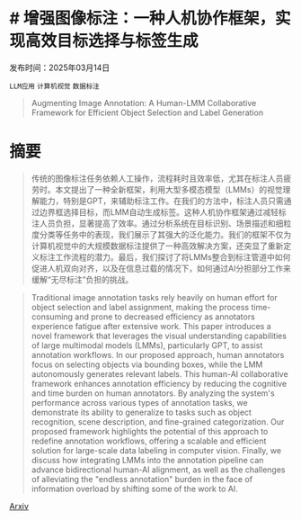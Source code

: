 # # 增强图像标注：一种人机协作框架，实现高效目标选择与标签生成

发布时间：2025年03月14日

`LLM应用` `计算机视觉` `数据标注`

> Augmenting Image Annotation: A Human-LMM Collaborative Framework for Efficient Object Selection and Label Generation

# 摘要

> 传统的图像标注任务依赖人工操作，流程耗时且效率低，尤其在标注人员疲劳时。本文提出了一种全新框架，利用大型多模态模型（LMMs）的视觉理解能力，特别是GPT，来辅助标注工作。在我们的方法中，标注人员只需通过边界框选择目标，而LMM自动生成标签。这种人机协作框架通过减轻标注人员负担，显著提高了效率。通过分析系统在目标识别、场景描述和细粒度分类等任务中的表现，我们展示了其强大的泛化能力。我们的框架不仅为计算机视觉中的大规模数据标注提供了一种高效解决方案，还突显了重新定义标注工作流程的潜力。最后，我们探讨了将LMMs整合到标注管道中如何促进人机双向对齐，以及在信息过载的情况下，如何通过AI分担部分工作来缓解“无尽标注”负担的挑战。

> Traditional image annotation tasks rely heavily on human effort for object selection and label assignment, making the process time-consuming and prone to decreased efficiency as annotators experience fatigue after extensive work. This paper introduces a novel framework that leverages the visual understanding capabilities of large multimodal models (LMMs), particularly GPT, to assist annotation workflows. In our proposed approach, human annotators focus on selecting objects via bounding boxes, while the LMM autonomously generates relevant labels. This human-AI collaborative framework enhances annotation efficiency by reducing the cognitive and time burden on human annotators. By analyzing the system's performance across various types of annotation tasks, we demonstrate its ability to generalize to tasks such as object recognition, scene description, and fine-grained categorization. Our proposed framework highlights the potential of this approach to redefine annotation workflows, offering a scalable and efficient solution for large-scale data labeling in computer vision. Finally, we discuss how integrating LMMs into the annotation pipeline can advance bidirectional human-AI alignment, as well as the challenges of alleviating the "endless annotation" burden in the face of information overload by shifting some of the work to AI.

[Arxiv](https://arxiv.org/abs/2503.11096)